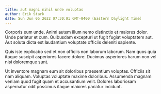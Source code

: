 ```yaml
---
title: aut magni nihil unde voluptas
author: Erik Stark
date: Sun Jun 05 2022 07:30:01 GMT-0400 (Eastern Daylight Time)
---
```

Corporis eum unde. Animi autem illum nemo distinctio et maiores dolor. Unde pariatur et cum. Quibusdam excepturi ut fugit fugiat voluptatem aut. Aut soluta dicta est laudantium voluptate officiis deleniti sapiente.

 Quis iste explicabo sed et non officiis non laborum laborum. Nam quos quia itaque suscipit asperiores facere dolore. Ducimus asperiores harum non vel nisi doloremque sunt.

 Ut inventore magnam eum sit doloribus praesentium voluptas. Officiis sit nam aliquam. Voluptas voluptate maxime doloribus. Assumenda magnam veniam quod fugit quam et accusantium velit. Dolores laboriosam aspernatur odit possimus itaque maiores pariatur incidunt.